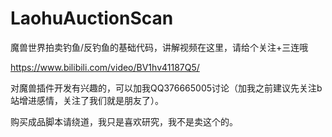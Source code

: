 # LaohuAuctionScan

魔兽世界拍卖钓鱼/反钓鱼的基础代码，讲解视频在这里，请给个关注+三连哦

https://www.bilibili.com/video/BV1hv41187Q5/


对魔兽插件开发有兴趣的，可以加我QQ376665005讨论（加我之前建议先关注b站增进感情，关注了我们就是朋友了）。

购买成品脚本请绕道，我只是喜欢研究，我不是卖这个的。
